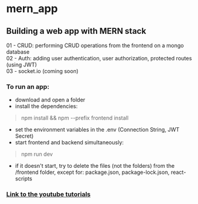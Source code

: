 # mern_app
## Building a web app with MERN stack

01 - CRUD: performing CRUD operations from the frontend on a mongo database  
02 - Auth: adding user authentication, user authorization, protected routes (using JWT)  
03 - socket.io (coming soon)

### To run an app:
- download and open a folder
- install the dependencies:
> npm install && npm --prefix frontend install
- set the environment variables in the .env (Connection String, JWT Secret)
- start frontend and backend simultaneously:
> npm run dev
- if it doesn't start, try to delete the files (not the folders) from the /frontend folder, except for: package.json, package-lock.json, react-scripts

### [Link to the youtube tutorials](https://www.youtube.com/watch?v=4NWwgyuYxoA&list=PLo6lBZn6hgcam7WbOrVsh13Tbbefgpf9M&ab_channel=danielstuts)

